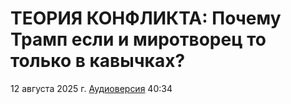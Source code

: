 # ТЕОРИЯ КОНФЛИКТА: Почему Трамп если и миротворец то только в кавычках?

12 августа 2025 г. [Аудиоверсия](https://rutube.ru/video/c348cf8fcdcdee5fa0cda4ff12bd0fda/) 40:34


